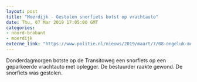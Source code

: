 ```yaml
---
layout: post
title: "Moerdijk - Gestolen snorfiets botst op vrachtauto"
date: Thu, 07 Mar 2019 17:05:00 GMT
categories: 
- noord-brabant 
- moerdijk 
externe_link: "https://www.politie.nl/nieuws/2019/maart/7/08-ongeluk-moerdijk.html"
---
```


Donderdagmorgen botste op de Transitoweg een snorfiets op een geparkeerde vrachtauto met oplegger. De bestuurder raakte gewond. De snorfiets was gestolen.
